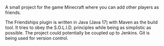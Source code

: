 A small project for the game Minecraft where you can add other players as friends.

The Friendships plugin is written in Java (Java 17) with Maven as the build tool. It tries to obey the S.O.L.I.D. principles while being as simplistic as possible.
The project could potentially be coupled up to Jenkins.
Git is being used for version control. 

